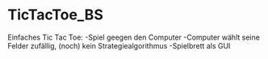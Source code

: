# TicTacToe_BS
Einfaches Tic Tac Toe:
-Spiel geegen den Computer
-Computer wählt seine Felder zufällig, (noch) kein Strategiealgorithmus
-Spielbrett als GUI
